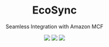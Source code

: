 <div align="center">
<h1>EcoSync</h1>
<p>
Seamless Integration with Amazon MCF
</p>
<a href="https://github.com/iamanjali1003/ecosync/network/members"><img src="https://img.shields.io/github/forks/iamanjali1003/ecosync?color=0969da&style=flat-square" height="auto" width="auto" /></a>
<a href="https://github.com/iamanjali1003/ecosync/stargazers"><img src="https://img.shields.io/github/stars/iamanjali1003/ecosync?color=0969da&style=flat-square" height="auto" width="auto" /></a>
<a href="https://github.com/iamanjali1003/ecosync/blob/main/LICENSE"><img src="https://img.shields.io/github/license/iamanjali1003/ecosync?color=0969da&style=flat-square" height="auto" width="auto" /></a>
</div>
